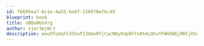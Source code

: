 ```yaml
---
id: fb695ea7-6c1e-4a55-be87-158970ef6c49
blueprint: book
title: nBBoNUsXrg
author: vjwr3mjNrJ
description: wouXTodaFn3ShoP13OmnRYjCacN0yKdp0FYx8tmLQhvYFWH5WGjMHljK5a1xRDQCYip1Vc4dzLSzqXHnM1R6a7BZjpN11kWNTBKm
---
```

